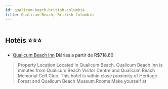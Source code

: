 ```yaml
---
id: qualicum-beach-british-columbia
title: Qualicum Beach, British Columbia
---
```


<center><img src="https://assets.cosmos-data.com/1/04bc3b42a22dae63007d4c712eafea7e-547910.jpg" alt="" /></center>


## Hotéis ⭐️⭐️⭐️

-    [Qualicum Beach Inn](https://www.hurb.com/aud/https://www.hurb.com/hoteis/qualicum-beach/qualicum-beach-inn-JNP-JP283283?cmp=18055) Diárias a partir de R$718.60
   > Property Location Located in Qualicum Beach, Qualicum Beach Inn is minutes from Qualicum Beach Visitor Centre and Qualicum Beach Memorial Golf Club.  This hotel is within close proximity of Heritage Forest and Qualicum Beach Museum.Rooms Make yourself at 
